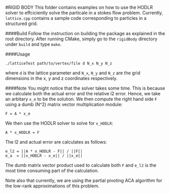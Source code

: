#RIGID BODY
This folder contains examples on how to use the HODLR solver to effciciently solve the particale in a stokes flow problem. Currently, `lattice.cpp` contains a sample code corresponding to particles in a structured grid. 

####Build
Follow the instruction on building the package as explained in the root directory. After running CMake, simply go to the `rigidBody` directory under `build` and type `make`.

####Usage 
```
./latticeTest path/to/vertex/file d N_x N_y N_z
```
where `d` is the lattice parameter and `N_x`, `N_y` and `N_z` are the grid dimensions in the x, y and z coordinates respectively. 

####Note
You might notice that the solver takes some time. This is because we calculate both the actual error and the relative l2 error. Hence, we take an arbitary `x_e` to be the solution. We then compute the right hand side `F` using a dumb (N^2) matrix vector multiplication module:
```
F = A * x_e
```
We then use the HODLR solver to solve for `x_HODLR`:

```
A * x_HODLR = F
```

The l2 and actual error are calculates as follows:

```
e_l2 = ||A * x_HODLR - F|| / ||F||
e_a  = ||x_HODLR - x_e|| / ||x_e||
```
The dumb matrix vector product used to calculate both `F` and `e_l2` is the most time consuming part of the calculation.

Note also that currently, we are using the partial pivoting ACA algorithm for the low-rank approximations of this problem.
